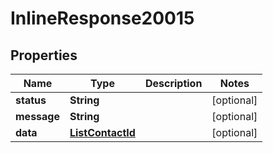
# InlineResponse20015

## Properties
Name | Type | Description | Notes
------------ | ------------- | ------------- | -------------
**status** | **String** |  |  [optional]
**message** | **String** |  |  [optional]
**data** | [**ListContactId**](ListContactId.md) |  |  [optional]



